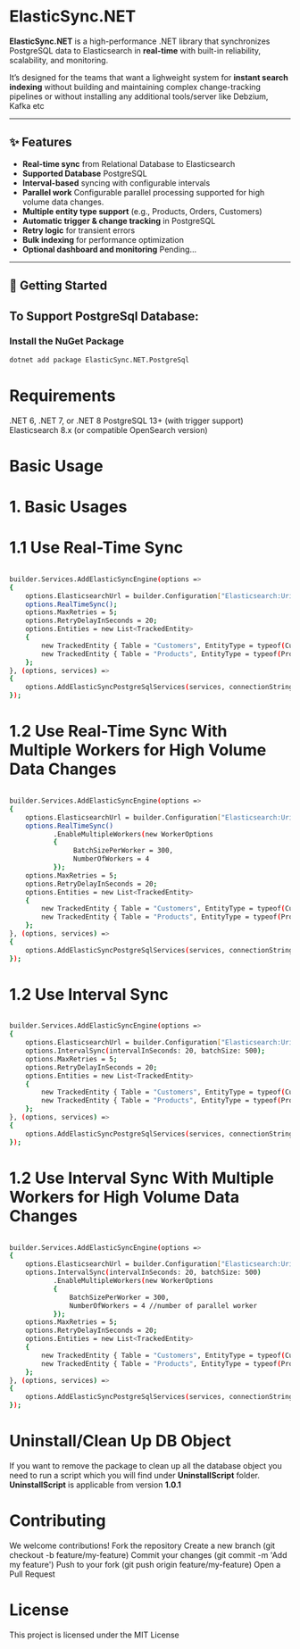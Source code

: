 # ElasticSync.NET

**ElasticSync.NET** is a high-performance .NET library that synchronizes PostgreSQL data to Elasticsearch in **real-time** with built-in reliability, scalability, and monitoring.

It’s designed for the teams that want a lighweight system for **instant search indexing** without building and maintaining complex change-tracking pipelines or without installing any additional tools/server like Debzium, Kafka etc

---

## ✨ Features

- **Real-time sync** from Relational Database to Elasticsearch
- **Supported Database** PostgreSQL
- **Interval-based** syncing with configurable intervals
- **Parallel work** Configurable parallel processing supported for high volume data changes.
- **Multiple entity type support** (e.g., Products, Orders, Customers)
- **Automatic trigger & change tracking** in PostgreSQL
- **Retry logic** for transient errors
- **Bulk indexing** for performance optimization
- **Optional dashboard and monitoring** Pending...

---

## 🚀 Getting Started

## To Support PostgreSql Database:

### Install the NuGet Package

```sh
dotnet add package ElasticSync.NET.PostgreSql
```

# Requirements
.NET 6, .NET 7, or .NET 8
PostgreSQL 13+ (with trigger support)
Elasticsearch 8.x (or compatible OpenSearch version)

# Basic Usage

# 1. Basic Usages

# 1.1 Use Real-Time Sync

```sh

builder.Services.AddElasticSyncEngine(options =>
{
    options.ElasticsearchUrl = builder.Configuration["Elasticsearch:Uri"];
    options.RealTimeSync();
    options.MaxRetries = 5;
    options.RetryDelayInSeconds = 20; 
    options.Entities = new List<TrackedEntity>
    {
        new TrackedEntity { Table = "Customers", EntityType = typeof(Customer), PrimaryKey = "Id", IndexName = "customers"},
        new TrackedEntity { Table = "Products", EntityType = typeof(Product), PrimaryKey = "Id", IndexName = "products"},
    }; 
}, (options, services) =>
{
    options.AddElasticSyncPostgreSqlServices(services, connectionString);
});

```

# 1.2 Use Real-Time Sync With Multiple Workers for High Volume Data Changes

```sh

builder.Services.AddElasticSyncEngine(options =>
{
    options.ElasticsearchUrl = builder.Configuration["Elasticsearch:Uri"];
    options.RealTimeSync()
           .EnableMultipleWorkers(new WorkerOptions
           {
                BatchSizePerWorker = 300,
                NumberOfWorkers = 4
           });
    options.MaxRetries = 5;
    options.RetryDelayInSeconds = 20; 
    options.Entities = new List<TrackedEntity>
    {
        new TrackedEntity { Table = "Customers", EntityType = typeof(Customer), PrimaryKey = "Id", IndexName = "customers"},
        new TrackedEntity { Table = "Products", EntityType = typeof(Product), PrimaryKey = "Id", IndexName = "products"},
    }; 
}, (options, services) =>
{
    options.AddElasticSyncPostgreSqlServices(services, connectionString);
});

```

# 1.2 Use Interval Sync

```sh

builder.Services.AddElasticSyncEngine(options =>
{
    options.ElasticsearchUrl = builder.Configuration["Elasticsearch:Uri"];
    options.IntervalSync(intervalInSeconds: 20, batchSize: 500);
    options.MaxRetries = 5;
    options.RetryDelayInSeconds = 20; 
    options.Entities = new List<TrackedEntity>
    {
        new TrackedEntity { Table = "Customers", EntityType = typeof(Customer), PrimaryKey = "Id", IndexName = "customers"},
        new TrackedEntity { Table = "Products", EntityType = typeof(Product), PrimaryKey = "Id", IndexName = "products"},
    }; 
}, (options, services) =>
{
    options.AddElasticSyncPostgreSqlServices(services, connectionString);
});

```

# 1.2 Use Interval Sync With Multiple Workers for High Volume Data Changes

```sh

builder.Services.AddElasticSyncEngine(options =>
{
    options.ElasticsearchUrl = builder.Configuration["Elasticsearch:Uri"];
    options.IntervalSync(intervalInSeconds: 20, batchSize: 500)
           .EnableMultipleWorkers(new WorkerOptions
           {
               BatchSizePerWorker = 300,
               NumberOfWorkers = 4 //number of parallel worker
           });
    options.MaxRetries = 5;
    options.RetryDelayInSeconds = 20; 
    options.Entities = new List<TrackedEntity>
    {
        new TrackedEntity { Table = "Customers", EntityType = typeof(Customer), PrimaryKey = "Id", IndexName = "customers"},
        new TrackedEntity { Table = "Products", EntityType = typeof(Product), PrimaryKey = "Id", IndexName = "products"},
    }; 
}, (options, services) =>
{
    options.AddElasticSyncPostgreSqlServices(services, connectionString);
});

```
# Uninstall/Clean Up DB Object

If you want to remove the package to clean up all the database object you need to run a script which you will find under **UninstallScript** folder. **UninstallScript** is applicable from version **1.0.1**

# Contributing

We welcome contributions!
Fork the repository
Create a new branch (git checkout -b feature/my-feature)
Commit your changes (git commit -m 'Add my feature')
Push to your fork (git push origin feature/my-feature)
Open a Pull Request

# License
This project is licensed under the MIT License
